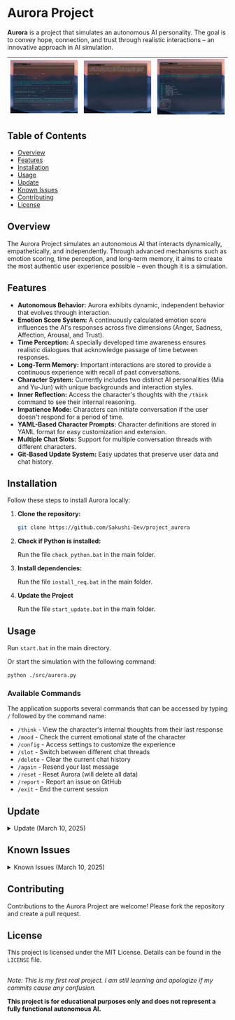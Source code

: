 # Aurora Project

**Aurora** is a project that simulates an autonomous AI personality. The goal is to convey hope, connection, and trust through realistic interactions – an innovative approach in AI simulation.

| [![Image1](https://github.com/Sakushi-Dev/project_aurora/blob/main/src/bin/example_img/Screenshot%202025-03-08%20234816.png)](https://github.com/Sakushi-Dev/project_aurora/blob/main/src/bin/example_img/Screenshot%202025-03-08%20234816.png) | [![Image2](https://github.com/Sakushi-Dev/project_aurora/blob/main/src/bin/example_img/Screenshot%202025-03-08%20234906.png)](https://github.com/Sakushi-Dev/project_aurora/blob/main/src/bin/example_img/Screenshot%202025-03-08%20234906.png) | [![Image3](https://github.com/Sakushi-Dev/project_aurora/blob/main/src/bin/example_img/Screenshot%202025-03-08%20235003.png)](https://github.com/Sakushi-Dev/project_aurora/blob/main/src/bin/example_img/Screenshot%202025-03-08%20235003.png) |
|:---:|:---:|:---:|

## Table of Contents

- [Overview](#overview)
- [Features](#features)
- [Installation](#installation)
- [Usage](#usage)
- [Update](#update)
- [Known Issues](#known-issues)
- [Contributing](#contributing)
- [License](#license)

## Overview

The Aurora Project simulates an autonomous AI that interacts dynamically, empathetically, and independently. Through advanced mechanisms such as emotion scoring, time perception, and long-term memory, it aims to create the most authentic user experience possible – even though it is a simulation.

## Features

- **Autonomous Behavior:** Aurora exhibits dynamic, independent behavior that evolves through interaction.
- **Emotion Score System:** A continuously calculated emotion score influences the AI's responses across five dimensions (Anger, Sadness, Affection, Arousal, and Trust).
- **Time Perception:** A specially developed time awareness ensures realistic dialogues that acknowledge passage of time between responses.
- **Long-Term Memory:** Important interactions are stored to provide a continuous experience with recall of past conversations.
- **Character System:** Currently includes two distinct AI personalities (Mia and Yu-Jun) with unique backgrounds and interaction styles.
- **Inner Reflection:** Access the character's thoughts with the `/think` command to see their internal reasoning.
- **Impatience Mode:** Characters can initiate conversation if the user doesn't respond for a period of time.
- **YAML-Based Character Prompts:** Character definitions are stored in YAML format for easy customization and extension.
- **Multiple Chat Slots:** Support for multiple conversation threads with different characters.
- **Git-Based Update System:** Easy updates that preserve user data and chat history.

## Installation

Follow these steps to install Aurora locally:

1. **Clone the repository:**

    ```bash
    git clone https://github.com/Sakushi-Dev/project_aurora
    ```
2. **Check if Python is installed:**

    Run the file `check_python.bat` in the main folder.

3. **Install dependencies:**

    Run the file `install_req.bat` in the main folder.

4. **Update the Project**

    Run the file `start_update.bat` in the main folder.

## Usage

Run `start.bat` in the main directory.
    
Or start the simulation with the following command:

```bash
python ./src/aurora.py
```

### Available Commands

The application supports several commands that can be accessed by typing `/` followed by the command name:

- `/think` - View the character's internal thoughts from their last response
- `/mood` - Check the current emotional state of the character
- `/config` - Access settings to customize the experience
- `/slot` - Switch between different chat threads
- `/delete` - Clear the current chat history
- `/again` - Resend your last message
- `/reset` - Reset Aurora (will delete all data)
- `/report` - Report an issue on GitHub
- `/exit` - End the current session

## Update

<details>
<summary>Update (March 10, 2025)</summary>

- Improved prompt structure for more coherent character responses
- Added `/think` command to see character's internal thought process
- Enhanced update system that preserves user data (chat history is retained)
- Characters now defined in `.yaml` format for easier customization and addition
- Implemented emotional tracking across five dimensions (Anger, Sadness, Affection, Arousal, Trust)
- Added multiple chat slots for maintaining separate conversations
- Improved time perception system that acknowledges passage of time between responses
- Enhanced memory system for long-term character development
- Added "Impatience Mode" where characters can initiate conversation
- Several bugs and performance issues fixed
</details>

## Known Issues

<details>
<summary>Known Issues (March 10, 2025)</summary>

### Code Issues:
- Errors when Anthropic servers are overloaded
- 'Inner reflection' occasionally visible in responses
- Missing thoughts from Yu-Jun
- Unable to position cursor in input text
- Metric data bar not visible
- Incorrect cost calculation (memory requests not considered)
- Untranslated segments (default English)
- Names and gender not changeable

### Prompt Issues:
- Repetitive character (AI) responses
- Gender has no effect on AI responses (AI determines user gender from name)
</details>

## Contributing

Contributions to the Aurora Project are welcome!
Please fork the repository and create a pull request.

## License

This project is licensed under the MIT License. Details can be found in the `LICENSE` file.

##
*Note:*
*This is my first real project.*
*I am still learning and apologize if my commits cause any confusion.*
    
**This project is for educational purposes only and does not represent a fully functional autonomous AI.**